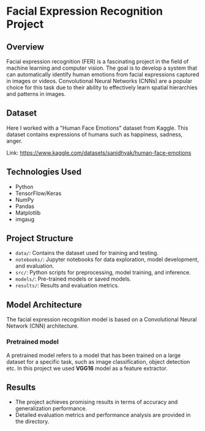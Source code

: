 # Facial Expression Recognition Project

## Overview
Facial expression recognition (FER) is a fascinating project in the field of machine learning and computer vision. The goal is to develop a system that can automatically identify human emotions from facial expressions captured in images or videos. Convolutional Neural Networks (CNNs) are a popular choice for this task due to their ability to effectively learn spatial hierarchies and patterns in images.

## Dataset
Here I worked with a "Human Face Emotions" dataset from Kaggle. This dataset contains expressions of humans such as happiness, sadness, anger.

Link: https://www.kaggle.com/datasets/sanidhyak/human-face-emotions

## Technologies Used
- Python
- TensorFlow/Keras
- NumPy
- Pandas
- Matplotlib
- imgaug

## Project Structure
- `data/`: Contains the dataset used for training and testing.
- `notebooks/`: Jupyter notebooks for data exploration, model development, and evaluation.
- `src/`: Python scripts for preprocessing, model training, and inference.
- `models/`: Pre-trained models or saved models.
- `results/`: Results and evaluation metrics.

## Model Architecture
The facial expression recognition model is based on a Convolutional Neural Network (CNN) architecture.

### Pretrained model
A pretrained model refers to a model that has been trained on a large dataset for a specific task, such as image classification, object detection etc. In this project we used **VGG16** model as a feature extractor.

## Results
- The project achieves promising results in terms of accuracy and generalization performance.
- Detailed evaluation metrics and performance analysis are provided in the directory.
